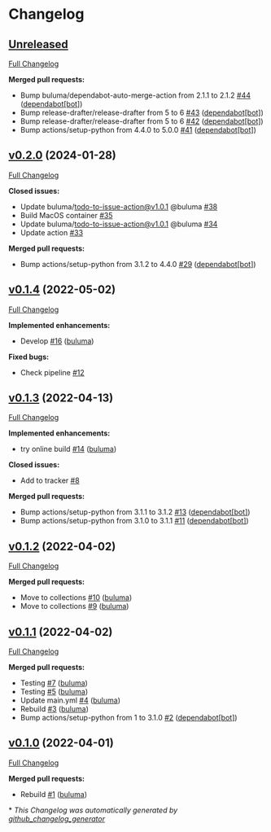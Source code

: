 # Changelog

## [Unreleased](https://github.com/buluma/ansible-role-telegraf/tree/HEAD)

[Full Changelog](https://github.com/buluma/ansible-role-telegraf/compare/v0.2.0...HEAD)

**Merged pull requests:**

- Bump buluma/dependabot-auto-merge-action from 2.1.1 to 2.1.2 [\#44](https://github.com/buluma/ansible-role-telegraf/pull/44) ([dependabot[bot]](https://github.com/apps/dependabot))
- Bump release-drafter/release-drafter from 5 to 6 [\#43](https://github.com/buluma/ansible-role-telegraf/pull/43) ([dependabot[bot]](https://github.com/apps/dependabot))
- Bump release-drafter/release-drafter from 5 to 6 [\#42](https://github.com/buluma/ansible-role-telegraf/pull/42) ([dependabot[bot]](https://github.com/apps/dependabot))
- Bump actions/setup-python from 4.4.0 to 5.0.0 [\#41](https://github.com/buluma/ansible-role-telegraf/pull/41) ([dependabot[bot]](https://github.com/apps/dependabot))

## [v0.2.0](https://github.com/buluma/ansible-role-telegraf/tree/v0.2.0) (2024-01-28)

[Full Changelog](https://github.com/buluma/ansible-role-telegraf/compare/v0.1.4...v0.2.0)

**Closed issues:**

- Update buluma/todo-to-issue-action@v1.0.1 @buluma [\#38](https://github.com/buluma/ansible-role-telegraf/issues/38)
- Build MacOS container [\#35](https://github.com/buluma/ansible-role-telegraf/issues/35)
- Update buluma/todo-to-issue-action@v1.0.1 @buluma [\#34](https://github.com/buluma/ansible-role-telegraf/issues/34)
- Update action [\#33](https://github.com/buluma/ansible-role-telegraf/issues/33)

**Merged pull requests:**

- Bump actions/setup-python from 3.1.2 to 4.4.0 [\#29](https://github.com/buluma/ansible-role-telegraf/pull/29) ([dependabot[bot]](https://github.com/apps/dependabot))

## [v0.1.4](https://github.com/buluma/ansible-role-telegraf/tree/v0.1.4) (2022-05-02)

[Full Changelog](https://github.com/buluma/ansible-role-telegraf/compare/v0.1.3...v0.1.4)

**Implemented enhancements:**

- Develop [\#16](https://github.com/buluma/ansible-role-telegraf/pull/16) ([buluma](https://github.com/buluma))

**Fixed bugs:**

- Check pipeline [\#12](https://github.com/buluma/ansible-role-telegraf/issues/12)

## [v0.1.3](https://github.com/buluma/ansible-role-telegraf/tree/v0.1.3) (2022-04-13)

[Full Changelog](https://github.com/buluma/ansible-role-telegraf/compare/v0.1.2...v0.1.3)

**Implemented enhancements:**

- try online build [\#14](https://github.com/buluma/ansible-role-telegraf/pull/14) ([buluma](https://github.com/buluma))

**Closed issues:**

- Add to tracker [\#8](https://github.com/buluma/ansible-role-telegraf/issues/8)

**Merged pull requests:**

- Bump actions/setup-python from 3.1.1 to 3.1.2 [\#13](https://github.com/buluma/ansible-role-telegraf/pull/13) ([dependabot[bot]](https://github.com/apps/dependabot))
- Bump actions/setup-python from 3.1.0 to 3.1.1 [\#11](https://github.com/buluma/ansible-role-telegraf/pull/11) ([dependabot[bot]](https://github.com/apps/dependabot))

## [v0.1.2](https://github.com/buluma/ansible-role-telegraf/tree/v0.1.2) (2022-04-02)

[Full Changelog](https://github.com/buluma/ansible-role-telegraf/compare/v0.1.1...v0.1.2)

**Merged pull requests:**

- Move to collections [\#10](https://github.com/buluma/ansible-role-telegraf/pull/10) ([buluma](https://github.com/buluma))
- Move to collections [\#9](https://github.com/buluma/ansible-role-telegraf/pull/9) ([buluma](https://github.com/buluma))

## [v0.1.1](https://github.com/buluma/ansible-role-telegraf/tree/v0.1.1) (2022-04-02)

[Full Changelog](https://github.com/buluma/ansible-role-telegraf/compare/v0.1.0...v0.1.1)

**Merged pull requests:**

- Testing [\#7](https://github.com/buluma/ansible-role-telegraf/pull/7) ([buluma](https://github.com/buluma))
- Testing [\#5](https://github.com/buluma/ansible-role-telegraf/pull/5) ([buluma](https://github.com/buluma))
- Update main.yml [\#4](https://github.com/buluma/ansible-role-telegraf/pull/4) ([buluma](https://github.com/buluma))
- Rebuild [\#3](https://github.com/buluma/ansible-role-telegraf/pull/3) ([buluma](https://github.com/buluma))
- Bump actions/setup-python from 1 to 3.1.0 [\#2](https://github.com/buluma/ansible-role-telegraf/pull/2) ([dependabot[bot]](https://github.com/apps/dependabot))

## [v0.1.0](https://github.com/buluma/ansible-role-telegraf/tree/v0.1.0) (2022-04-01)

[Full Changelog](https://github.com/buluma/ansible-role-telegraf/compare/ab69e171f2f330aaf56053e4d96860abdf23d67f...v0.1.0)

**Merged pull requests:**

- Rebuild [\#1](https://github.com/buluma/ansible-role-telegraf/pull/1) ([buluma](https://github.com/buluma))



\* *This Changelog was automatically generated by [github_changelog_generator](https://github.com/github-changelog-generator/github-changelog-generator)*
